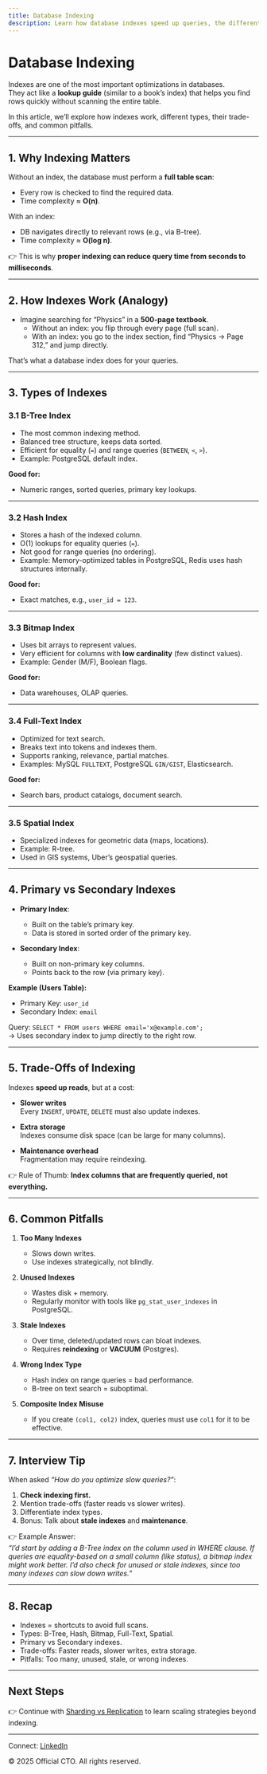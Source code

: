 ```yaml
---
title: Database Indexing
description: Learn how database indexes speed up queries, the different indexing techniques, trade-offs, and common pitfalls to avoid in real-world systems and interviews.
---
```


# Database Indexing

Indexes are one of the most important optimizations in databases.  
They act like a **lookup guide** (similar to a book’s index) that helps you find rows quickly without scanning the entire table.

In this article, we’ll explore how indexes work, different types, their trade-offs, and common pitfalls.

---

## 1. Why Indexing Matters

Without an index, the database must perform a **full table scan**:  
- Every row is checked to find the required data.  
- Time complexity ≈ **O(n)**.  

With an index:  
- DB navigates directly to relevant rows (e.g., via B-tree).  
- Time complexity ≈ **O(log n)**.  

👉 This is why **proper indexing can reduce query time from seconds to milliseconds**.

---

## 2. How Indexes Work (Analogy)

- Imagine searching for “Physics” in a **500-page textbook**.  
  - Without an index: you flip through every page (full scan).  
  - With an index: you go to the index section, find “Physics → Page 312,” and jump directly.  

That’s what a database index does for your queries.

---

## 3. Types of Indexes

### 3.1 B-Tree Index
- The most common indexing method.  
- Balanced tree structure, keeps data sorted.  
- Efficient for equality (`=`) and range queries (`BETWEEN`, `<`, `>`).  
- Example: PostgreSQL default index.

**Good for:**  
- Numeric ranges, sorted queries, primary key lookups.

---

### 3.2 Hash Index
- Stores a hash of the indexed column.  
- O(1) lookups for equality queries (`=`).  
- Not good for range queries (no ordering).  
- Example: Memory-optimized tables in PostgreSQL, Redis uses hash structures internally.

**Good for:**  
- Exact matches, e.g., `user_id = 123`.

---

### 3.3 Bitmap Index
- Uses bit arrays to represent values.  
- Very efficient for columns with **low cardinality** (few distinct values).  
- Example: Gender (M/F), Boolean flags.  

**Good for:**  
- Data warehouses, OLAP queries.

---

### 3.4 Full-Text Index
- Optimized for text search.  
- Breaks text into tokens and indexes them.  
- Supports ranking, relevance, partial matches.  
- Examples: MySQL `FULLTEXT`, PostgreSQL `GIN/GIST`, Elasticsearch.  

**Good for:**  
- Search bars, product catalogs, document search.

---

### 3.5 Spatial Index
- Specialized indexes for geometric data (maps, locations).  
- Example: R-tree.  
- Used in GIS systems, Uber’s geospatial queries.  

---

## 4. Primary vs Secondary Indexes

- **Primary Index**:  
  - Built on the table’s primary key.  
  - Data is stored in sorted order of the primary key.  

- **Secondary Index**:  
  - Built on non-primary key columns.  
  - Points back to the row (via primary key).  

**Example (Users Table):**  
- Primary Key: `user_id`  
- Secondary Index: `email`  

Query: `SELECT * FROM users WHERE email='x@example.com';`  
→ Uses secondary index to jump directly to the right row.

---

## 5. Trade-Offs of Indexing

Indexes **speed up reads**, but at a cost:

- **Slower writes**  
  Every `INSERT`, `UPDATE`, `DELETE` must also update indexes.  

- **Extra storage**  
  Indexes consume disk space (can be large for many columns).  

- **Maintenance overhead**  
  Fragmentation may require reindexing.  

👉 Rule of Thumb: **Index columns that are frequently queried, not everything.**

---

## 6. Common Pitfalls

1. **Too Many Indexes**  
   - Slows down writes.  
   - Use indexes strategically, not blindly.  

2. **Unused Indexes**  
   - Wastes disk + memory.  
   - Regularly monitor with tools like `pg_stat_user_indexes` in PostgreSQL.  

3. **Stale Indexes**  
   - Over time, deleted/updated rows can bloat indexes.  
   - Requires **reindexing** or **VACUUM** (Postgres).  

4. **Wrong Index Type**  
   - Hash index on range queries = bad performance.  
   - B-tree on text search = suboptimal.  

5. **Composite Index Misuse**  
   - If you create `(col1, col2)` index, queries must use `col1` for it to be effective.  

---

## 7. Interview Tip

When asked *“How do you optimize slow queries?”*:

1. **Check indexing first.**  
2. Mention trade-offs (faster reads vs slower writes).  
3. Differentiate index types.  
4. Bonus: Talk about **stale indexes** and **maintenance**.  

👉 Example Answer:  
*“I’d start by adding a B-Tree index on the column used in WHERE clause. If queries are equality-based on a small column (like status), a bitmap index might work better. I’d also check for unused or stale indexes, since too many indexes can slow down writes.”*

---

## 8. Recap

- Indexes = shortcuts to avoid full scans.  
- Types: B-Tree, Hash, Bitmap, Full-Text, Spatial.  
- Primary vs Secondary indexes.  
- Trade-offs: Faster reads, slower writes, extra storage.  
- Pitfalls: Too many, unused, stale, or wrong indexes.  

---

## Next Steps
👉 Continue with [Sharding vs Replication](/sections/database/sharding-vs-replication.md) to learn scaling strategies beyond indexing.

---

<footer>
  <p>Connect: <a href="https://www.linkedin.com/in/ravi-shankar-a725b0225/">LinkedIn</a></p>
  <p>&copy; 2025 Official CTO. All rights reserved.</p>
</footer>
